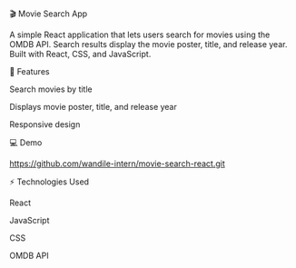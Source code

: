 🎬 Movie Search App

A simple React application that lets users search for movies using the OMDB API. Search results display the movie poster, title, and release year. Built with React, CSS, and JavaScript.

🔹 Features

Search movies by title

Displays movie poster, title, and release year

Responsive design

💻 Demo

https://github.com/wandile-intern/movie-search-react.git

⚡ Technologies Used

React

JavaScript

CSS

OMDB API

